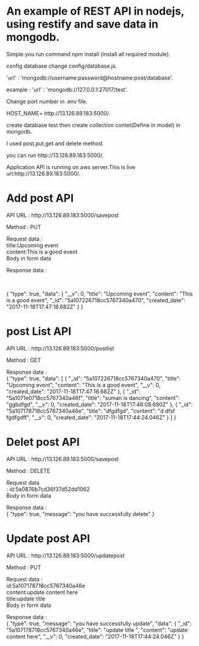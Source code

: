 # An example of REST API in nodejs, using restify and save data in mongodb.
<p>Simple you run command npm install (install all required module).</p>
<p>config database change config/database.js. </p>
<p>'url' : 'mongodb://username:password@hostname:post/database'. </p>
<p>example : 'url' : 'mongodb://127.0.0.1:27017/test'.</p>
<p>Change port number in .env file.</p>
<p>HOST_NAME= http://13.126.89.183:5000/. </p>
<p>create database test then create collection contet(Define in model) in mongodb.</p>
<p>I used post,put,get and delete method.</p>
<p>you can run http://13.126.89.183:5000/.</p>
<p>Application API is running on aws server.This is live url:http://13.126.89.183:5000/.</p>

<h1>Add post API</h1>
 <p>API URL : http://13.126.89.183:5000/savepost </p>
<p> Method : PUT
 <p>Request data  :<br/> title:Upcoming event<br/>
				 content:This is a good event <br/>
				 Body in form data</p>
<p>Response data :</p>
<br/>
<p> {
    "type": true,
    "data": {
        "__v": 0,
        "title": "Upcoming event",
        "content": "This is a good event",
        "_id": "5a107226718cc5767340a470",
        "created_date": "2017-11-18T17:47:18.682Z"
    }
}</p>
 <h1>post List  API</h1>
 <p>API URL : http://13.126.89.183:5000/postlist </p>
 <p>Method : GET</p>
<p>Response data :</br>{
    "type": true,
    "data": [
        {
            "_id": "5a107226718cc5767340a470",
            "title": "Upcoming event",
            "content": "This is a good event",
            "__v": 0,
            "created_date": "2017-11-18T17:47:18.682Z"
        },
        {
            "_id": "5a1071e0718cc5767340a46f",
            "title": "suman  is dancing",
            "content": "ggbdfgd",
            "__v": 0,
            "created_date": "2017-11-18T17:46:08.690Z"
        },
        {
            "_id": "5a107178718cc5767340a46e",
            "title": "dfgdfgd",
            "content": "d dfsf fgdfgdff",
            "__v": 0,
            "created_date": "2017-11-18T17:44:24.046Z"
        }
    ]
}</p>

<h1>Delet post API</h1>
 <p>API URL : http://13.126.89.183:5000/savepost </p>
 <p>Method : DELETE</p>
 <p>Request data </br> : id:5a0876b7cd36f37d52dd1062 <br/>
				 Body in form data</p>
<p>Response data :</br> {
    "type": true,
    "message": "you have successfully delete"
}</p>

<h1>Update post API</h1>
 <p>API URL : http://13.126.89.183:5000/updatepost</p>
 <p>Method : PUT</p>
 <p>Request data  :</br> id:5a107178718cc5767340a46e<br/>
				content:update content here<br/>
				title:update title <br/>
				 Body in form data</p>
<p>Response data :</br> {
    "type": true,
    "message": "you have successfully update",
    "data": {
        "_id": "5a107178718cc5767340a46e",
        "title": "update title ",
        "content": "update content here",
        "__v": 0,
        "created_date": "2017-11-18T17:44:24.046Z"
    }
}</p>
